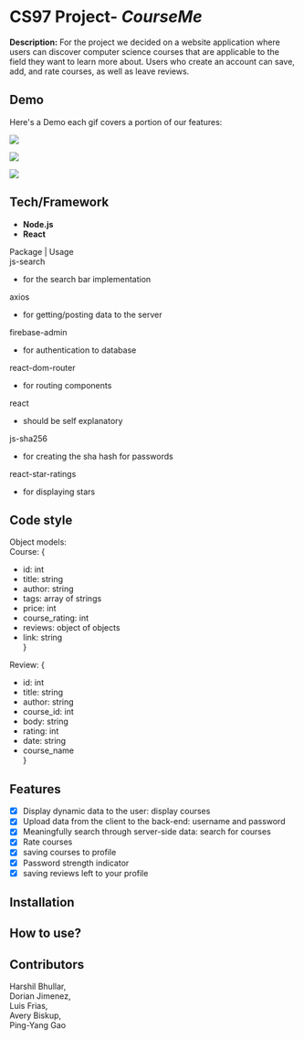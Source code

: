 # CS97 Project- *CourseMe* 
**Description:**
For the project we decided on a website application where users can discover 
computer science courses that are applicable to the field they want to learn more about. 
Users who create an account can save, add, and rate courses, as well as leave reviews.

## Demo
Here's a Demo each gif covers a portion of our features:

![](https://i.imgur.com/cBH4hlu.gif)

![](https://i.imgur.com/0I0JrV2.gif)

![](https://i.imgur.com/BvTwm1z.gif)

## Tech/Framework
* **Node.js**
* **React**

Package | Usage  
js-search  
- for the search bar implementation  
  
axios  
- for getting/posting data to the server  
  
firebase-admin  
- for authentication to database  
  
react-dom-router  
- for routing components  
  
react  
- should be self explanatory  

js-sha256  
- for creating the sha hash for passwords  

react-star-ratings  
- for displaying stars  


## Code style
Object models:  
Course: {  
- id: int  
- title: string  
- author: string  
- tags: array of strings  
- price: int  
- course\_rating: int  
- reviews: object of objects  
- link: string  
}

Review: {  
- id: int  
- title: string  
- author: string  
- course\_id: int  
- body: string  
- rating: int  
- date: string  
- course\_name  
}

## Features
* [x] Display dynamic data to the user: display courses 
* [x] Upload data from the client to the back-end: username and password
* [x] Meaningfully search through server-side data: search for courses 
* [x] Rate courses 
* [x] saving courses to profile
* [x] Password strength indicator
* [x] saving reviews left to your profile
## Installation
## How to use?
## Contributors  
Harshil Bhullar,  
Dorian Jimenez,  
Luis Frias,  
Avery Biskup,  
Ping-Yang Gao  

